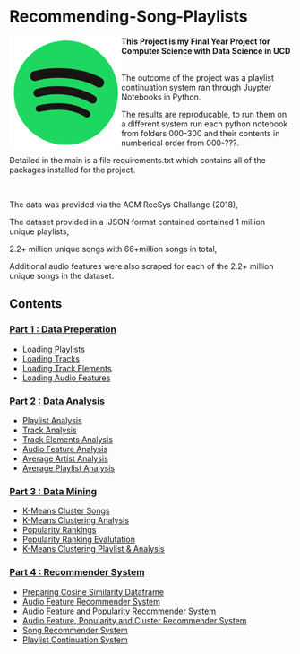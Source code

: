 # Recommending-Song-Playlists

<a href="https://github.com/michaelmallon/Recommending-Song-Playlists"><img src="spotify_logo.png" align="left" alt="Spotify Logo" height="200" /></a>


**This Project is my Final Year Project for Computer Science with Data Science in UCD**
&nbsp; 

The outcome of the project was a playlist continuation system ran through Juypter Notebooks in Python.

The results are reproducable, to run them on a different system run each python notebook from folders 000-300 and their contents in numberical order from 000-???.

Detailed in the main is a file requirements.txt which contains all of the packages installed for the project.

&nbsp;

The data was provided via the ACM RecSys Challange (2018),

The dataset provided in a .JSON format contained contained 1 million unique playlists,

2.2+ million unique songs with 66+million songs in total,

Additional audio features were also scraped for each of the 2.2+ million unique songs in the dataset.

## Contents

<!-- START_TOC -->

### [Part 1 : Data Preperation](000_Preperation)

* [Loading Playlists](000_Preperation/100_load_Playlist.ipynb)
* [Loading Tracks](000_Preperation/110_load_Tracks.ipynb)
* [Loading Track Elements](000_Preperation/120_load_Track_elems.ipynb)
* [Loading Audio Features](000_Preperation/130_load_Audio_features.ipynb)



### [Part 2 : Data Analysis](100_Analysis)

* [Playlist Analysis](100_Analysis/100_Playlist_Analysis.ipynb)
* [Track Analysis](100_Analysis/110_Track_Analysis.ipynb)
* [Track Elements Analysis](100_Analysis/120_Track_elems_Analysis.ipynb)
* [Audio Feature Analysis](100_Analysis/130_Audio_feature_Analysis.ipynb)
* [Average Artist Analysis](100_Analysis/200_Average_Artist.ipynb)
* [Average Playlist Analysis](100_Analysis/210_Average_Playlist.ipynb)

### [Part 3 : Data Mining](200_Data_Mining)

* [K-Means Cluster Songs](200_Data_Mining/100_KMeans_Clustering.ipynb)
* [K-Means Clustering Analysis](200_Data_Mining/110_KMeans_Clustering_Analysis.ipynb)
* [Popularity Rankings](200_Data_Mining/200_Popularity_Rankings.ipynb)
* [Popularity Ranking Evalutation](200_Data_Mining/210_Popularity_Ranking_Evaluation.ipynb)
* [K-Means Clustering Playlist & Analysis](200_Data_Mining/300_Playlist_Cluster.ipynb)

### [Part 4 : Recommender System](300_Recommender_System)

* [Preparing Cosine Similarity Dataframe](300_Recommender_System/000_Cosine_Dataframe.ipynb)
* [Audio Feature Recommender System](300_Recommender_System/100_Audio_Feature_RS.ipynb)
* [Audio Feature and Popularity Recommender System](300_Recommender_System/200_Audio_Popularity_RS.ipynb)
* [Audio Feature, Popularity and Cluster Recommender System](300_Recommender_System/300_Audio_Popularity_Cluster_RS.ipynb)
* [Song Recommender System](300_Recommender_System/400_Song_Recommender.ipynb)
* [Playlist Continuation System](300_Recommender_System/500_Playlist_Continuation_System.ipynb)
